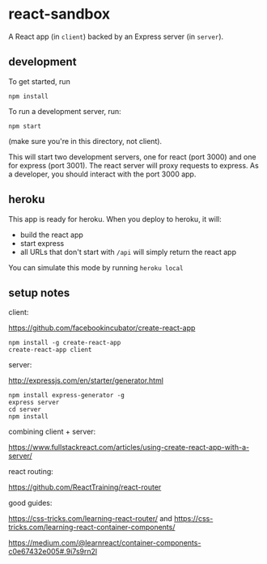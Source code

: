 # react-sandbox

A React app (in `client`) backed by an Express server (in `server`).

## development

To get started, run

    npm install

To run a development server, run:

    npm start

(make sure you're in this directory, not client).

This will start two development servers, one for react (port 3000) and one
for express (port 3001). The react server will proxy requests to express.
As a developer, you should interact with the port 3000 app.


## heroku

This app is ready for heroku.  When you deploy to heroku, it will:

* build the react app
* start express
* all URLs that don't start with `/api` will simply return the react app

You can simulate this mode by running `heroku local`


## setup notes

client:

<https://github.com/facebookincubator/create-react-app>

    npm install -g create-react-app
    create-react-app client

server:

<http://expressjs.com/en/starter/generator.html>

    npm install express-generator -g
    express server
    cd server
    npm install

combining client + server:

<https://www.fullstackreact.com/articles/using-create-react-app-with-a-server/>

react routing:

<https://github.com/ReactTraining/react-router>

good guides:

<https://css-tricks.com/learning-react-router/> and <https://css-tricks.com/learning-react-container-components/>

<https://medium.com/@learnreact/container-components-c0e67432e005#.9i7s9rn2l>
